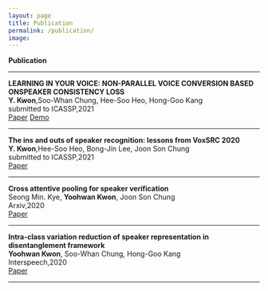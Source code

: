 ```yaml
---
layout: page
title: Publication
permalink: /publication/
image:
---
```


**Publication**
***

**LEARNING IN YOUR VOICE: NON-PARALLEL VOICE CONVERSION BASED ONSPEAKER CONSISTENCY LOSS** <br> **Y. Kwon**,Soo-Whan Chung, Hee-Soo Heo, Hong-Goo Kang <br> submitted to ICASSP,2021 <br> [Paper]() [Demo](https://yoohwankwon.github.io/Learning_in_your_voice/)
***
**The ins and outs of speaker recognition: lessons from VoxSRC 2020** <br> **Y. Kwon**,Hee-Soo Heo, Bong-Jin Lee, Joon Son Chung <br> submitted to ICASSP,2021 <br> [Paper](https://arxiv.org/abs/2010.15809)

***
**Cross attentive pooling for speaker verification** <br>  Seong Min. Kye, **Yoohwan Kwon**, Joon Son Chung <br> Arxiv,2020 <br> [Paper](https://arxiv.org/abs/2008.05983) 

***

**Intra-class variation reduction of speaker representation in disentanglement framework** <br>  **Yoohwan Kwon**, Soo-Whan Chung, Hong-Goo Kang <br> Interspeech,2020 <br> [Paper](https://arxiv.org/abs/2008.01348) 

***

